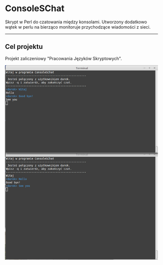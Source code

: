 ﻿ConsoleSChat
===================


Skrypt w Perl do czatowania między konsolami. Utworzony dodatkowo wątek w perlu na bierząco monitoruje przychodzące wiadomości z sieci.

----------


Cel projektu
-------------

Projekt zaliczeniowy "Pracowania Języków Skryptowych".


![enter image description here](screen.png)

